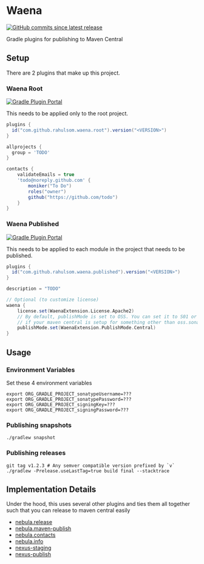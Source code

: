 # Waena

[![GitHub commits since latest release](https://img.shields.io/github/commits-since/rahulsom/waena/latest?style=for-the-badge)](https://github.com/rahulsom/waena/releases/new)

Gradle plugins for publishing to Maven Central

## Setup

There are 2 plugins that make up this project.

### Waena Root

[![Gradle Plugin Portal](https://img.shields.io/gradle-plugin-portal/v/com.github.rahulsom.waena.root?style=for-the-badge)](https://plugins.gradle.org/plugin/com.github.rahulsom.waena.root)

This needs to be applied only to the root project.

```groovy
plugins {
  id("com.github.rahulsom.waena.root").version("<VERSION>")
}

allprojects {
  group = 'TODO'
}

contacts {
    validateEmails = true
    'todo@noreply.github.com' {
        moniker("To Do")
        roles("owner")
        github("https://github.com/todo")
    }
}
```

### Waena Published

[![Gradle Plugin Portal](https://img.shields.io/gradle-plugin-portal/v/com.github.rahulsom.waena.published?style=for-the-badge)](https://plugins.gradle.org/plugin/com.github.rahulsom.waena.published)

This needs to be applied to each module in the project that needs to be published.

```groovy
plugins {
  id("com.github.rahulsom.waena.published").version("<VERSION>")
}

description = "TODO"

// Optional (to customize license)
waena {
    license.set(WaenaExtension.License.Apache2)
    // By default, publishMode is set to OSS. You can set it to S01 or Central
    // if your maven central is setup for something other than oss.sonatype.org
    publishMode.set(WaenaExtension.PublishMode.Central)
}
```

## Usage

### Environment Variables

Set these 4 environment variables

```shell
export ORG_GRADLE_PROJECT_sonatypeUsername=???
export ORG_GRADLE_PROJECT_sonatypePassword=???
export ORG_GRADLE_PROJECT_signingKey=???
export ORG_GRADLE_PROJECT_signingPassword=???
```

### Publishing snapshots

```shell
./gradlew snapshot
```

### Publishing releases

```shell
git tag v1.2.3 # Any semver compatible version prefixed by `v`
./gradlew -Prelease.useLastTag=true build final --stacktrace
```

## Implementation Details

Under the hood, this uses several other plugins and ties them all together such that you can release to maven central easily

* [nebula.release](https://plugins.gradle.org/plugin/nebula.release)
* [nebula.maven-publish](https://plugins.gradle.org/plugin/nebula.maven-publish)
* [nebula.contacts](https://plugins.gradle.org/plugin/nebula.contacts)
* [nebula.info](https://plugins.gradle.org/plugin/nebula.info)
* [nexus-staging](https://plugins.gradle.org/plugin/io.codearte.nexus-staging)
* [nexus-publish](https://plugins.gradle.org/plugin/de.marcphilipp.nexus-publish)
